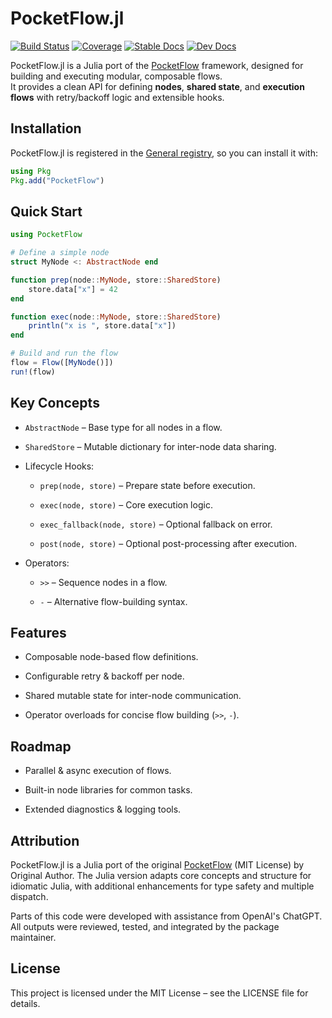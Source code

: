 # PocketFlow.jl

[![Build Status](https://github.com/yourusername/PocketFlow.jl/actions/workflows/CI.yml/badge.svg)](https://github.com/yourusername/PocketFlow.jl/actions/workflows/CI.yml)
[![Coverage](https://codecov.io/gh/yourusername/PocketFlow.jl/branch/main/graph/badge.svg)](https://codecov.io/gh/yourusername/PocketFlow.jl)
[![Stable Docs](https://img.shields.io/badge/docs-stable-blue.svg)](https://yourusername.github.io/PocketFlow.jl/stable/)
[![Dev Docs](https://img.shields.io/badge/docs-dev-blue.svg)](https://yourusername.github.io/PocketFlow.jl/dev/)

PocketFlow.jl is a Julia port of the [PocketFlow](https://github.com/original_author/PocketFlow) framework, designed for building and executing modular, composable flows.  
It provides a clean API for defining **nodes**, **shared state**, and **execution flows** with retry/backoff logic and extensible hooks.

## Installation

PocketFlow.jl is registered in the [General registry](https://github.com/JuliaRegistries/General), so you can install it with:

```julia
using Pkg
Pkg.add("PocketFlow")
```

## Quick Start
```julia
using PocketFlow

# Define a simple node
struct MyNode <: AbstractNode end

function prep(node::MyNode, store::SharedStore)
    store.data["x"] = 42
end

function exec(node::MyNode, store::SharedStore)
    println("x is ", store.data["x"])
end

# Build and run the flow
flow = Flow([MyNode()])
run!(flow)
```

## Key Concepts

   - `AbstractNode` – Base type for all nodes in a flow.

   - `SharedStore` – Mutable dictionary for inter-node data sharing.

   - Lifecycle Hooks:

       - `prep(node, store)` – Prepare state before execution.

       - `exec(node, store)` – Core execution logic.

       - `exec_fallback(node, store)` – Optional fallback on error.

       - `post(node, store)` – Optional post-processing after execution.

   - Operators:

       - `>>` – Sequence nodes in a flow.

       - `-` – Alternative flow-building syntax.

## Features

   - Composable node-based flow definitions.

   - Configurable retry & backoff per node.

   - Shared mutable state for inter-node communication.

   - Operator overloads for concise flow building (`>>`, `-`).

## Roadmap

   - Parallel & async execution of flows.

   - Built-in node libraries for common tasks.

   - Extended diagnostics & logging tools.

## Attribution

PocketFlow.jl is a Julia port of the original [PocketFlow](https://github.com/original_author/PocketFlow) (MIT License) by Original Author.
The Julia version adapts core concepts and structure for idiomatic Julia, with additional enhancements for type safety and multiple dispatch.

Parts of this code were developed with assistance from OpenAI's ChatGPT. All outputs were reviewed, tested, and integrated by the package maintainer.

## License

This project is licensed under the MIT License – see the LICENSE file for details.